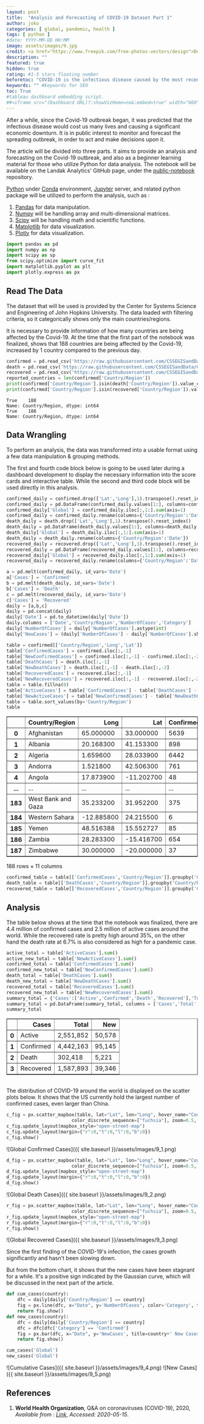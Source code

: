 ```yaml
---
layout: post
title:  "Analysis and Forecasting of COVID-19 Dataset Part 1"
author: joko
categories: [ global, pandemic, health ]
tags: [ python ]
#date: YYYY-MM-DD HH:MM
image: assets/images/9.jpg
credit: <a href="https://www.freepik.com/free-photos-vectors/design">Design vector created by freepik - www.freepik.com</a>
description: ""
featured: true
hidden: true
rating: #1-5 stars floating number
beforetoc: "COVID-19 is the infectious disease caused by the most recently discovered coronavirus. This new virus and disease were unknown before the outbreak began in Wuhan, China, in December 2019. COVID-19 is now a pandemic affecting many countries globally."
keywords: "" #keywords for SEO
toc: True
#tableau dashboard embedding script.
##<iframe src="(Dashboard URL)?:showVizHome=no&:embed=true" width="660" height="900"></iframe>
---
```


After a while, since the Covid-19 outbreak began, it was predicted that the infectious disease would cost us many lives and causing a significant economic downturn. It is in public interest to monitor and forecast the spreading outbreak, in order to act and make decisions upon it.

The article will be divided into three parts. It aims to provide an analysis and forecasting on the Covid-19 outbreak, and also as a beginner learning material for those who utilize Python for data analysis. The notebook will be available on the Landak Analytics' GitHub page, under the [public-notebook](https://github.com/landak-tech/public-notebook/) repository.

[Python](https://www.python.org/) under [Conda](https://docs.conda.io/en/latest/) environment, [Jupyter](https://jupyter.org/) server, and related python package will be utilized to perform the analysis, such as :
1. [Pandas](https://pandas.pydata.org/) for data manipulation.
2. [Numpy](https://numpy.org/) will be handling array and multi-dimensional matrices.
3. [Scipy](https://www.scipy.org/) will be handling math and scientific functions.
4. [Matplotlib](https://matplotlib.org/) for data visualization.
5. [Plotly](https://plotly.com/) for data visualization.

```python
import pandas as pd
import numpy as np
import scipy as sp
from scipy.optimize import curve_fit
import matplotlib.pyplot as plt
import plotly.express as px 
```

## Read The Data
The dataset that will be used is provided by the Center for Systems Science and Engineering of John Hopkins University. The data loaded with filtering criteria, so it categorically shows only the main countries/regions.

It is necessary to provide information of how many countries are being affected by the Covid-19. At the time that the first part of the notebook was finalized, shows that 188 countries are being affected by the Covid-19, increased by 1 country compared to the previous day.

```python
confirmed = pd.read_csv('https://raw.githubusercontent.com/CSSEGISandData/COVID-19/master/csse_covid_19_data/csse_covid_19_time_series/time_series_covid19_confirmed_global.csv').groupby('Country/Region', as_index=False).sum()
death = pd.read_csv('https://raw.githubusercontent.com/CSSEGISandData/COVID-19/master/csse_covid_19_data/csse_covid_19_time_series/time_series_covid19_deaths_global.csv').groupby('Country/Region', as_index=False).sum()
recovered = pd.read_csv('https://raw.githubusercontent.com/CSSEGISandData/COVID-19/master/csse_covid_19_data/csse_covid_19_time_series/time_series_covid19_recovered_global.csv').groupby('Country/Region', as_index=False).sum()
reported_countries = len(confirmed['Country/Region'])
print(confirmed['Country/Region'].isin(death['Country/Region']).value_counts())
print(confirmed['Country/Region'].isin(recovered['Country/Region']).value_counts())
```

    True    188
    Name: Country/Region, dtype: int64
    True    188
    Name: Country/Region, dtype: int64
    

## Data Wrangling

To perform an analysis, the data was transformed into a usable format using a few data manipulation & grouping methods.

The first and fourth code block below is going to be used later during a dashboard development to display the necessary information into the score cards and interactive table. While the second and third code block will be used directly in this analysis.

```python
confirmed_daily = confirmed.drop(['Lat','Long'],1).transpose().reset_index()
confirmed_daily = pd.DataFrame(confirmed_daily.values[1:], columns=confirmed_daily.iloc[0,:])
confirmed_daily['Global'] = confirmed_daily.iloc[:,1:].sum(axis=1)
confirmed_daily = confirmed_daily.rename(columns={'Country/Region':'Date'})
death_daily = death.drop(['Lat','Long'],1).transpose().reset_index()
death_daily = pd.DataFrame(death_daily.values[1:], columns=death_daily.iloc[0,:])
death_daily['Global'] = death_daily.iloc[:,1:].sum(axis=1)
death_daily = death_daily.rename(columns={'Country/Region':'Date'})
recovered_daily = recovered.drop(['Lat','Long'],1).transpose().reset_index()
recovered_daily = pd.DataFrame(recovered_daily.values[1:], columns=recovered_daily.iloc[0,:])
recovered_daily['Global'] = recovered_daily.iloc[:,1:].sum(axis=1)
recovered_daily = recovered_daily.rename(columns={'Country/Region':'Date'})
```

```python
a = pd.melt(confirmed_daily, id_vars='Date')
a['Cases'] = 'Confirmed'
b = pd.melt(death_daily, id_vars='Date')
b['Cases'] = 'Death'
c = pd.melt(recovered_daily, id_vars='Date')
c['Cases'] = 'Recovered'
daily = [a,b,c]
daily = pd.concat(daily)
daily['Date'] = pd.to_datetime(daily['Date'])
daily.columns = ['Date','Country/Region','NumberOfCases','Category']
daily['NumberOfCases'] = daily['NumberOfCases'].astype(int)
daily['NewCases'] = (daily['NumberOfCases'] - daily['NumberOfCases'].shift(1)).fillna(method='bfill')
```

```python
table = confirmed[['Country/Region','Long','Lat']]
table['ConfirmedCases'] = confirmed.iloc[:,-1]
table['NewConfirmedCases'] = confirmed.iloc[:,-1] - confirmed.iloc[:,-2]
table['DeathCases'] = death.iloc[:,-1]
table['NewDeathCases'] = death.iloc[:,-1] - death.iloc[:,-2]
table['RecoveredCases'] = recovered.iloc[:,-1]
table['NewRecoveredCases'] = recovered.iloc[:,-1] - recovered.iloc[:,-2]
table = table.fillna(0)
table['ActiveCases'] = table['ConfirmedCases'] - table['DeathCases'] - table['RecoveredCases']
table['NewActiveCases'] = table['NewConfirmedCases'] - table['NewDeathCases'] - table['NewRecoveredCases']
table = table.sort_values(by='Country/Region')
table
```

<div>
<style scoped>
    .dataframe tbody tr th:only-of-type {
        vertical-align: middle;
    }

    .dataframe tbody tr th {
        vertical-align: top;
    }

    .dataframe thead th {
        text-align: right;
    }
</style>
<table border="1" class="dataframe table-responsive">
  <thead>
    <tr style="text-align: right;">
      <th></th>
      <th>Country/Region</th>
      <th>Long</th>
      <th>Lat</th>
      <th>ConfirmedCases</th>
      <th>NewConfirmedCases</th>
      <th>DeathCases</th>
      <th>NewDeathCases</th>
      <th>RecoveredCases</th>
      <th>NewRecoveredCases</th>
      <th>ActiveCases</th>
      <th>NewActiveCases</th>
    </tr>
  </thead>
  <tbody>
    <tr>
      <th>0</th>
      <td>Afghanistan</td>
      <td>65.000000</td>
      <td>33.000000</td>
      <td>5639</td>
      <td>413</td>
      <td>136</td>
      <td>4</td>
      <td>691</td>
      <td>43</td>
      <td>4812</td>
      <td>366</td>
    </tr>
    <tr>
      <th>1</th>
      <td>Albania</td>
      <td>20.168300</td>
      <td>41.153300</td>
      <td>898</td>
      <td>18</td>
      <td>31</td>
      <td>0</td>
      <td>694</td>
      <td>6</td>
      <td>173</td>
      <td>12</td>
    </tr>
    <tr>
      <th>2</th>
      <td>Algeria</td>
      <td>1.659600</td>
      <td>28.033900</td>
      <td>6442</td>
      <td>189</td>
      <td>529</td>
      <td>7</td>
      <td>3158</td>
      <td>100</td>
      <td>2755</td>
      <td>82</td>
    </tr>
    <tr>
      <th>3</th>
      <td>Andorra</td>
      <td>1.521800</td>
      <td>42.506300</td>
      <td>761</td>
      <td>1</td>
      <td>49</td>
      <td>0</td>
      <td>596</td>
      <td>20</td>
      <td>116</td>
      <td>-19</td>
    </tr>
    <tr>
      <th>4</th>
      <td>Angola</td>
      <td>17.873900</td>
      <td>-11.202700</td>
      <td>48</td>
      <td>3</td>
      <td>2</td>
      <td>0</td>
      <td>14</td>
      <td>0</td>
      <td>32</td>
      <td>3</td>
    </tr>
    <tr>
      <th>...</th>
      <td>...</td>
      <td>...</td>
      <td>...</td>
      <td>...</td>
      <td>...</td>
      <td>...</td>
      <td>...</td>
      <td>...</td>
      <td>...</td>
      <td>...</td>
      <td>...</td>
    </tr>
    <tr>
      <th>183</th>
      <td>West Bank and Gaza</td>
      <td>35.233200</td>
      <td>31.952200</td>
      <td>375</td>
      <td>0</td>
      <td>2</td>
      <td>0</td>
      <td>310</td>
      <td>0</td>
      <td>63</td>
      <td>0</td>
    </tr>
    <tr>
      <th>184</th>
      <td>Western Sahara</td>
      <td>-12.885800</td>
      <td>24.215500</td>
      <td>6</td>
      <td>0</td>
      <td>0</td>
      <td>0</td>
      <td>6</td>
      <td>0</td>
      <td>0</td>
      <td>0</td>
    </tr>
    <tr>
      <th>185</th>
      <td>Yemen</td>
      <td>48.516388</td>
      <td>15.552727</td>
      <td>85</td>
      <td>15</td>
      <td>12</td>
      <td>0</td>
      <td>1</td>
      <td>0</td>
      <td>72</td>
      <td>15</td>
    </tr>
    <tr>
      <th>186</th>
      <td>Zambia</td>
      <td>28.283300</td>
      <td>-15.416700</td>
      <td>654</td>
      <td>208</td>
      <td>7</td>
      <td>0</td>
      <td>124</td>
      <td>0</td>
      <td>523</td>
      <td>208</td>
    </tr>
    <tr>
      <th>187</th>
      <td>Zimbabwe</td>
      <td>30.000000</td>
      <td>-20.000000</td>
      <td>37</td>
      <td>0</td>
      <td>4</td>
      <td>0</td>
      <td>13</td>
      <td>1</td>
      <td>20</td>
      <td>-1</td>
    </tr>
  </tbody>
</table>
<p>188 rows × 11 columns</p>
</div>

```python
confirmed_table = table[['ConfirmedCases','Country/Region']].groupby('Country/Region', as_index=False).agg({"ConfirmedCases": "sum"})
death_table = table[['DeathCases','Country/Region']].groupby('Country/Region', as_index=False).agg({"DeathCases": "sum"})
recovered_table = table[['RecoveredCases','Country/Region']].groupby('Country/Region', as_index=False).agg({"RecoveredCases": "sum"})
```

## Analysis
The table below shows at the time that the notebook was finalized, there are 4.4 million of confirmed cases and 2.5 million of active cases around the world. While the recovered rate is pretty high around 35%, on the other hand the death rate at 6.7% is also considered as high for a pandemic case.

```python
active_total = table['ActiveCases'].sum()
active_new_total = table['NewActiveCases'].sum()
confirmed_total = table['ConfirmedCases'].sum()
confirmed_new_total = table['NewConfirmedCases'].sum()
death_total = table['DeathCases'].sum()
death_new_total = table['NewDeathCases'].sum()
recovered_total = table['RecoveredCases'].sum()
recovered_new_total = table['NewRecoveredCases'].sum()
summary_total = {'Cases':['Active','Confirmed','Death','Recovered'],'Total':[f'{active_total:,}',f'{confirmed_total:,}',f'{death_total:,}',f'{recovered_total:,}'],'New':[f'{active_new_total:,}',f'{confirmed_new_total:,}',f'{death_new_total:,}',f'{recovered_new_total:,}']}
summary_total = pd.DataFrame(summary_total, columns = ['Cases','Total','New'])
summary_total
```


<div>
<style scoped>
    .dataframe tbody tr th:only-of-type {
        vertical-align: middle;
    }

    .dataframe tbody tr th {
        vertical-align: top;
    }

    .dataframe thead th {
        text-align: right;
    }
</style>
<table border="1" class="dataframe table-responsive">
  <thead>
    <tr style="text-align: right;">
      <th></th>
      <th>Cases</th>
      <th>Total</th>
      <th>New</th>
    </tr>
  </thead>
  <tbody>
    <tr>
      <th>0</th>
      <td>Active</td>
      <td>2,551,852</td>
      <td>50,578</td>
    </tr>
    <tr>
      <th>1</th>
      <td>Confirmed</td>
      <td>4,442,163</td>
      <td>95,145</td>
    </tr>
    <tr>
      <th>2</th>
      <td>Death</td>
      <td>302,418</td>
      <td>5,221</td>
    </tr>
    <tr>
      <th>3</th>
      <td>Recovered</td>
      <td>1,587,893</td>
      <td>39,346</td>
    </tr>
  </tbody>
</table>
</div>

<br>The distribution of COVID-19 around the world is displayed on the scatter plots below. It shows that the US currently hold the largest number of confirmed cases, even larger than China.

```python
c_fig = px.scatter_mapbox(table, lat="Lat", lon="Long", hover_name="Country/Region", hover_data=["ConfirmedCases"],
                        color_discrete_sequence=["fuchsia"], zoom=0.5, width=900, height=500, color="ConfirmedCases", size="ConfirmedCases")
c_fig.update_layout(mapbox_style="open-street-map")
c_fig.update_layout(margin={"r":0,"t":0,"l":0,"b":0})
c_fig.show()
```

![Global Confirmed Cases]({{ site.baseurl }}/assets/images/9_1.png)


```python
d_fig = px.scatter_mapbox(table, lat="Lat", lon="Long", hover_name="Country/Region", hover_data=["DeathCases"],
                        color_discrete_sequence=["fuchsia"], zoom=0.5, width=900, height=500, color="DeathCases", size="DeathCases")
d_fig.update_layout(mapbox_style="open-street-map")
d_fig.update_layout(margin={"r":0,"t":0,"l":0,"b":0})
d_fig.show()
```

![Global Death Cases]({{ site.baseurl }}/assets/images/9_2.png)


```python
r_fig = px.scatter_mapbox(table, lat="Lat", lon="Long", hover_name="Country/Region", hover_data=["RecoveredCases"],
                        color_discrete_sequence=["fuchsia"], zoom=0.5, width=900, height=500, color="RecoveredCases", size="RecoveredCases")
r_fig.update_layout(mapbox_style="open-street-map")
r_fig.update_layout(margin={"r":0,"t":0,"l":0,"b":0})
r_fig.show()    
```

![Global Recovered Cases]({{ site.baseurl }}/assets/images/9_3.png)

Since the first finding of the COVID-19's infection, the cases growth significantly and hasn't been slowing down. 

But from the bottom chart, it shows that the new cases have been stagnant for a while. It's a positive sign indicated by the Gaussian curve, which will be discussed in the next part of the article.

```python
def cum_cases(country):
    dfc = daily[daily['Country/Region'] == country]
    fig = px.line(dfc, x="Date", y='NumberOfCases', color='Category', title=country+' Cumulative Cases')
    return fig.show()
def new_cases(country):
    dfc = daily[daily['Country/Region'] == country]
    dfc = dfc[dfc['Category'] == 'Confirmed']
    fig = px.bar(dfc, x="Date", y='NewCases', title=country+' New Cases')
    return fig.show()
```


```python
cum_cases('Global')
new_cases('Global')
```
![Cumulative Cases]({{ site.baseurl }}/assets/images/9_4.png)
![New Cases]({{ site.baseurl }}/assets/images/9_5.png)


## References
1. **World Health Organization**, Q&A on coronaviruses (COVID-19), 2020, *Available from : [Link](https://www.who.int/emergencies/diseases/novel-coronavirus-2019/question-and-answers-hub/q-a-detail/q-a-coronaviruses)*, *Accessed: 2020-05-15*.

